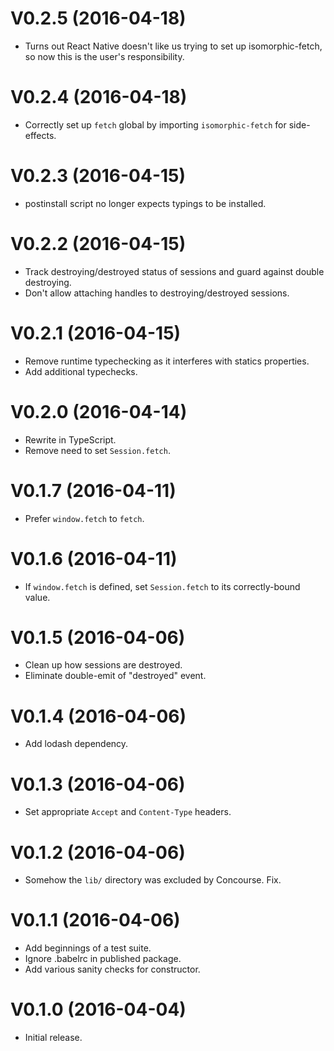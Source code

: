 # V0.2.5 (2016-04-18)

 * Turns out React Native doesn't like us trying to set up isomorphic-fetch, so now this is the user's responsibility.

# V0.2.4 (2016-04-18)

 * Correctly set up `fetch` global by importing `isomorphic-fetch` for side-effects.

# V0.2.3 (2016-04-15)

 * postinstall script no longer expects typings to be installed.

# V0.2.2 (2016-04-15)

 * Track destroying/destroyed status of sessions and guard against double destroying.
 * Don't allow attaching handles to destroying/destroyed sessions.

# V0.2.1 (2016-04-15)

 * Remove runtime typechecking as it interferes with statics properties.
 * Add additional typechecks.

# V0.2.0 (2016-04-14)

 * Rewrite in TypeScript.
 * Remove need to set `Session.fetch`.

# V0.1.7 (2016-04-11)

 * Prefer `window.fetch` to `fetch`.

# V0.1.6 (2016-04-11)

 * If `window.fetch` is defined, set `Session.fetch` to its correctly-bound value.

# V0.1.5 (2016-04-06)

 * Clean up how sessions are destroyed.
 * Eliminate double-emit of "destroyed" event.

# V0.1.4 (2016-04-06)

 * Add lodash dependency.

# V0.1.3 (2016-04-06)

 * Set appropriate `Accept` and `Content-Type` headers.

# V0.1.2 (2016-04-06)

 * Somehow the `lib/` directory was excluded by Concourse. Fix.

# V0.1.1 (2016-04-06)

 * Add beginnings of a test suite.
 * Ignore .babelrc in published package.
 * Add various sanity checks for constructor.

# V0.1.0 (2016-04-04)

 * Initial release.
